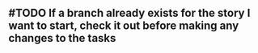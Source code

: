 ## #TODO If a branch already exists for the story I want to start, check it out before making any changes to the tasks
<!--
#story
created:2023-10-07T19:17:57.659Z
task-id:ibMWW
story-id:If-a-branch-already-exists-for-the-story-I-want-to-start,-check-it-out-before-making-any-changes-to-the-tasks order:0
-->